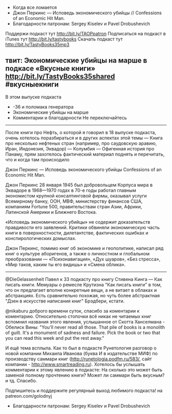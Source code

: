 
+ Когда все ломается
+ Джон Перкинс — Исповедь экономического убийцы  // Confessions of an Economic Hit Man.
+ Благодарности патронам: Sergey Kiselev и Pavel Drobushevich

Поддержи подкаст тут http://bit.ly/TAOPpatron
Подписаться на подкаст в iTunes тут http://bit.ly/tastybooks
Скачать подкаст тут http://bit.ly/TastyBooks35mp3

твит:
Экономические убийцы на марше в подкасе «Вкусные книги» http://bit.ly/TastyBooks35shared #вкусныекниги
---- 

В этом выпуске подкаста 
+ -36 и поломака генератора
+ Экономические убийцы на марше
+ Комментарии и благодарности 
Не переключайтесь


---- 
После книги про Нефть, 
о которой я говорил в 18 выпуске подкаста,
очень хотелось поразбираться и в других аспектах этой темы
— Книга про несколько нефтеных стран (например, про саудовскую аравию, Иран, Индонезия, Эквадор)
— Колумбия
— Офигенная история про Панаму, прям захотелось фактический материал поднять и перечитать, что и когда там происходило

Джон Перкинс — Исповедь экономического убийцы 
Confessions of an Economic Hit Man.

Джон Перкинс 
28 января 1945 
был добровольцем Корпуса мира в Эквадоре в 1968—1970 годах
в 70-е годы работал главным экономистом крупной консалтинговой фирмы, оказывал услуги Всемирному банку, ООН, МВФ, министерству финансов США, компаниям Fortune 500, правительствам стран Азии, Африки, Латинской Америки и Ближнего Востока.


«Исповедь экономического убийцы» не содержит доказательств правдивости его заявлений. Критики обвиняли экономическую часть книги в поверхностности, дилетантстве, фактических ошибках и конспирологических домыслах.



Джон Перкинс, помимо книг об экономике и геополитике, написал ряд книг о культуре аборигенов, а также о личностном и глобальном преобразовании — «Психонавигация», «Дух шуаров», «Без стресса», «Мир таков, каким ты его видишь» и «Смена облика».

---- 
@DieGelassenheit Павел к 33 подкасту про книгу Стивена Кинга — Как писать книги. Мемуары о ремесле
Крутизна "Как писать книги" в том, что он предлагает вполне конкретные вещи, а не витает в облаках и абстракциях. 
Есть сравнительно похожая, но чуть более абстрактная "Дзен в искусстве написания книг" Брэдбери, кстати.


@nikaburu 
доброго времени суток, спасибо за коментарии к коментарию. Относительно стопочки всё никак не читаемых книг вспомнил названия этого явления, услышанное от Скотта Ханселмана - Обелиск Вины: "You'll never read all those. That pile of books is a monolith of guilt. It's a monument of sadness and failure. Pick the book or two that you can read this week and put the rest away." 

И ещё тема всплыла. Как то был в подкасте Рунетология разговор о новой компании Михаила Иванова (буква И в издательстве МИФ) по производству саммари книг (http://runetologia.podfm.ru/583/, сайт компании - http://www.smartreading.ru). Хотелось бы услышать комментарии к этому явлению в подкасте: На сколько это может быть заменой полному прочтению книги? Может ли саммари быть вкусным? и тд. Спасибо. 





Подпишитесь и поддержите регулярный выход любимого подкаста! на  patreon.com/golodnyj
+ Благодарности патронам: Sergey Kiselev и Pavel Drobushevich